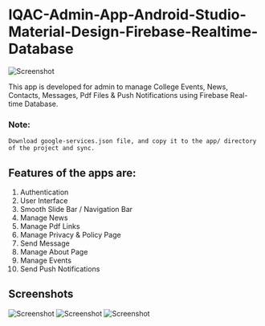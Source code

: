 # IQAC-Admin-App-Android-Studio-Material-Design-Firebase-Realtime-Database

![Screenshot](https://1.bp.blogspot.com/-0TD0l2iEZ_M/XSd6d4_ZFCI/AAAAAAAAAFg/XtpRqYBquWExD5GrKwgBLttRxpp1cIA4ACLcBGAs/s1600/applogo.png)

This app is developed for admin to manage College Events, News, Contacts, Messages, Pdf Files & Push Notifications using Firebase Real-time Database.

### Note:
    Download google-services.json file, and copy it to the app/ directory of the project and sync.

## Features of the apps are:
1. Authentication
2. User Interface
3. Smooth Slide Bar / Navigation Bar
4. Manage News
5. Manage Pdf Links
6. Manage Privacy & Policy Page
7. Send Message
8. Manage About Page
9. Manage Events
10. Send Push Notifications

## Screenshots

![Screenshot](https://1.bp.blogspot.com/-e3Pwv6bG8Jg/XSggclYi8SI/AAAAAAAAAF4/mQOBhtTSv2sGIHcvmX4TIoB8yx5EUmA5wCEwYBhgL/s200/web-build_2019-07-10T22_26_22.391Z_5b7g_walleye-28-en_US-portrait_artifacts_2.png)
![Screenshot](https://1.bp.blogspot.com/-uqEGjCAcBfE/XSggmVVU21I/AAAAAAAAAGA/UUgV_V-u99oEWWbNFNojYEHshWGv5KR2QCEwYBhgL/s200/web-build_2019-07-10T22_40_09.622Z_da26_walleye-28-en_US-portrait_artifacts_1.png)
![Screenshot](https://1.bp.blogspot.com/-YqTBNgIVbiw/XSgg1y6ZUiI/AAAAAAAAAGE/qKgQ_MMcVcwA0P9ZGlj6afTs-Xwlm_2MACEwYBhgL/s200/web-build_2019-07-10T22_40_09.622Z_da26_walleye-28-en_US-portrait_artifacts_25.png)
